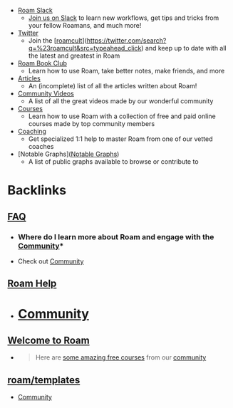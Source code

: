 - [Roam Slack](<Roam Slack.md>)
    - [Join us on Slack](https://join.slack.com/t/roamresearch/shared_invite/zt-ni1vw9yf-HzeWr05ZJBt55j_zfddPsw) to learn new workflows, get tips and tricks from your fellow Roamans, and much more!
- [Twitter](<Twitter.md>)
    - Join the [[roamcult](<roamcult.md>)](https://twitter.com/search?q=%23roamcult&src=typeahead_click) and keep up to date with all the latest and greatest in Roam
- [Roam Book Club](<Roam Book Club.md>)
    - Learn how to use Roam, take better notes, make friends, and more
- [Articles](<Articles.md>)
    - An (incomplete) list of all the articles written about Roam!
- [Community Videos](<Community Videos.md>)
    - A list of all the great videos made by our wonderful community
- [Courses](<Courses.md>)
    - Learn how to use Roam with a collection of free and paid online courses made by top community members
- [Coaching](<Coaching.md>)
    - Get specialized 1:1 help to master Roam from one of our vetted coaches
- [Notable Graphs]([Notable Graphs](<Notable Graphs.md>))
    - A list of public graphs available to browse or contribute to

# Backlinks
## [FAQ](<FAQ.md>)
- ### **Where do I learn more about Roam and engage with the** [Community](<Community.md>)*

- Check out [Community](<Community.md>)

## [Roam Help](<Roam Help.md>)
- # [Community](<Community.md>)

## [Welcome to Roam](<Welcome to Roam.md>)
- > Here are [some amazing free courses](((eEUXylm_o))) from our [community]([Community](<Community.md>))

## [roam/templates](<roam/templates.md>)
- [Community](<Community.md>)

